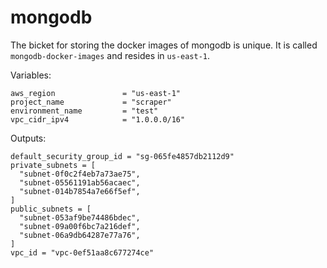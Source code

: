 # mongodb

The bicket for storing the docker images of mongodb is unique.
It is called `mongodb-docker-images` and resides in `us-east-1`.

Variables:
```
aws_region               = "us-east-1"
project_name             = "scraper"
environment_name         = "test"
vpc_cidr_ipv4            = "1.0.0.0/16"
```

Outputs:
```
default_security_group_id = "sg-065fe4857db2112d9"
private_subnets = [
  "subnet-0f0c2f4eb7a73ae75",
  "subnet-05561191ab56acaec",
  "subnet-014b7854a7e66f5ef",
]
public_subnets = [
  "subnet-053af9be74486bdec",
  "subnet-09a00f6bc7a216def",
  "subnet-06a9db64287e77a76",
]
vpc_id = "vpc-0ef51aa8c677274ce"
```